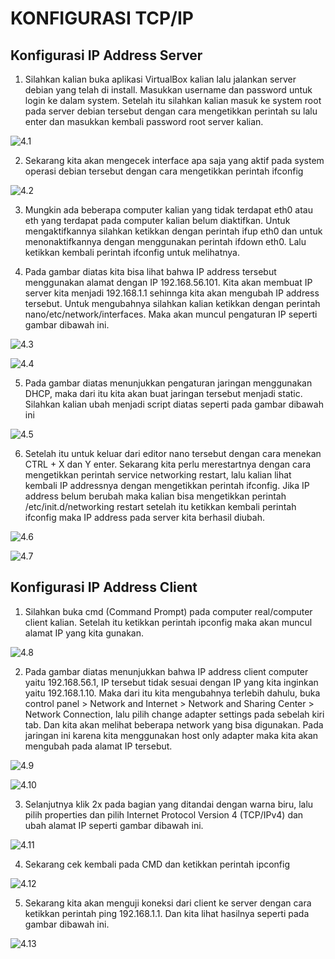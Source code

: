 # KONFIGURASI TCP/IP

## Konfigurasi IP Address Server

1. Silahkan kalian buka aplikasi VirtualBox kalian lalu jalankan server debian yang telah di install. Masukkan username dan password untuk login ke dalam system. Setelah itu silahkan kalian masuk ke system root pada server debian tersebut dengan cara mengetikkan perintah su lalu enter dan masukkan kembali password root server kalian.

![4.1](4.1.jpg)

2. Sekarang kita akan mengecek interface apa saja yang aktif pada system operasi debian tersebut dengan cara mengetikkan perintah ifconfig

![4.2](4.2.jpg)

3. Mungkin ada beberapa computer kalian yang tidak terdapat eth0 atau eth yang terdapat pada computer kalian belum diaktifkan. Untuk mengaktifkannya silahkan ketikkan dengan perintah ifup eth0 dan untuk menonaktifkannya dengan menggunakan perintah ifdown eth0. Lalu ketikkan kembali perintah ifconfig untuk melihatnya.

4. Pada gambar diatas kita bisa lihat bahwa IP address tersebut menggunakan alamat dengan IP 192.168.56.101. Kita akan membuat IP server kita menjadi 192.168.1.1 sehinnga kita akan mengubah IP address tersebut. Untuk mengubahnya silahkan kalian ketikkan dengan perintah nano/etc/network/interfaces. Maka akan muncul pengaturan IP seperti gambar dibawah ini.

![4.3](4.3.jpg)

![4.4](4.4.jpg)

5. Pada gambar diatas menunjukkan pengaturan jaringan menggunakan DHCP, maka dari itu kita akan buat jaringan tersebut menjadi static. Silahkan kalian ubah menjadi script diatas seperti pada gambar dibawah ini

![4.5](4.5.jpg)

6. Setelah itu untuk keluar dari editor nano tersebut dengan cara menekan CTRL + X dan Y enter. Sekarang kita perlu merestartnya dengan cara mengetikkan perintah service networking restart, lalu kalian lihat kembali IP addressnya dengan mengetikkan perintah ifconfig. Jika IP address belum berubah maka kalian bisa mengetikkan perintah /etc/init.d/networking restart setelah itu ketikkan kembali perintah ifconfig maka IP address pada server kita berhasil diubah.

![4.6](4.6.jpg)

![4.7](4.7.jpg)

## Konfigurasi IP Address Client

1. Silahkan buka cmd (Command Prompt) pada computer real/computer client kalian. Setelah itu ketikkan perintah ipconfig maka akan muncul alamat IP yang kita gunakan.

![4.8](4.8.jpg)

2. Pada gambar diatas menunjukkan bahwa IP address client computer yaitu 192.168.56.1, IP tersebut tidak sesuai dengan IP yang kita inginkan yaitu 192.168.1.10. Maka dari itu kita mengubahnya terlebih dahulu, buka control panel > Network and Internet > Network and Sharing Center > Network Connection, lalu pilih change adapter settings pada sebelah kiri tab. Dan kita akan melihat beberapa network yang bisa digunakan. Pada jaringan ini karena kita menggunakan host only adapter maka kita akan mengubah pada alamat IP tersebut.

![4.9](4.9.jpg)

![4.10](4.10.jpg)

3. Selanjutnya klik 2x pada bagian yang ditandai dengan warna biru, lalu pilih properties dan pilih Internet Protocol Version 4 (TCP/IPv4) dan ubah alamat IP seperti gambar dibawah ini.

![4.11](4.11.jpg)

4. Sekarang cek kembali pada CMD dan ketikkan perintah ipconfig

![4.12](4.12.jpg)

5. Sekarang kita akan menguji koneksi dari client ke server dengan cara ketikkan perintah ping 192.168.1.1. Dan kita lihat hasilnya seperti pada gambar dibawah ini.

![4.13](4.13.jpg)